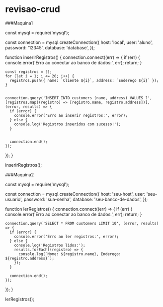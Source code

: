 # revisao-crud

###Maquina1

const mysql = require('mysql');

const connection = mysql.createConnection({
  host: 'local',
  user: 'aluno',
  password: '12345',
  database: 'database',
});

function inserirRegistros() {
  connection.connect((err) => {
    if (err) {
      console.error('Erro ao conectar ao banco de dados:', err);
      return;
    }

  
    const registros = [];
    for (let i = 1; i <= 20; i++) {
      registros.push({ name: `Cliente ${i}`, address: `Endereço ${i}` });
    }

  
    connection.query('INSERT INTO customers (name, address) VALUES ?', [registros.map((registro) => [registro.name, registro.address])], (error, results) => {
      if (error) {
        console.error('Erro ao inserir registros:', error);
      } else {
        console.log('Registros inseridos com sucesso!');
      }

    
      connection.end();
    });
  });
}

inserirRegistros();

###Maquina2

const mysql = require('mysql');

const connection = mysql.createConnection({
  host: 'seu-host',
  user: 'seu-usuario',
  password: 'sua-senha',
  database: 'seu-banco-de-dados',
});

function lerRegistros() {
  connection.connect((err) => {
    if (err) {
      console.error('Erro ao conectar ao banco de dados:', err);
      return;
    }

    connection.query('SELECT * FROM customers LIMIT 10', (error, results) => {
      if (error) {
        console.error('Erro ao ler registros:', error);
      } else {
        console.log('Registros lidos:');
        results.forEach((registro) => {
          console.log(`Nome: ${registro.name}, Endereço: ${registro.address}`);
        });
      }

      connection.end();
    });
  });
}

lerRegistros();

